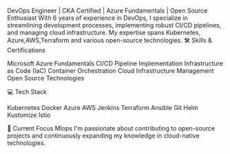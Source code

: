 DevOps Engineer | CKA Certified | Azure Fundamentals | Open Source Enthusiast
With 6 years of experience in DevOps, I specialize in streamlining development processes, implementing robust CI/CD pipelines, and managing cloud infrastructure. My expertise spans Kubernetes, Azure,AWS,Terraform and various open-source technologies.
🛠 Skills & Certifications


Microsoft Azure Fundamentals
CI/CD Pipeline Implementation
Infrastructure as Code (IaC)
Container Orchestration
Cloud Infrastructure Management
Open Source Technologies

💻 Tech Stack

Kubernetes
Docker
Azure
AWS
Jenkins
Terraform
Ansible
Git
Helm
Kustomize
Istio


🌱 Current Focus
Mlops
I'm passionate about contributing to open-source projects and continuously expanding my knowledge in cloud-native technologies.
